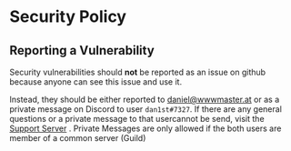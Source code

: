 # Security Policy

## Reporting a Vulnerability

Security vulnerabilities should **not** be reported as an issue on github because anyone can see this issue and use it.

Instead, they should be either reported to [daniel@wwwmaster.at](mailto:daniel@wwwmaster.at) or
as a private message on Discord to user `dan1st#7327`.
If there are any general questions or a private message to that usercannot be send, visit the [Support Server](https://discord.io/DanBot1) .
Private Messages are only allowed if the both users are member of a common server (Guild)
